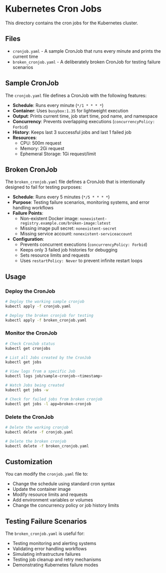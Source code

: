 # Kubernetes Cron Jobs

This directory contains the cron jobs for the Kubernetes cluster.

## Files

- `cronjob.yaml` - A sample CronJob that runs every minute and prints the current time
- `broken_cronjob.yaml` - A deliberately broken CronJob for testing failure scenarios

## Sample CronJob

The `cronjob.yaml` file defines a CronJob with the following features:

- **Schedule**: Runs every minute (`*/1 * * * *`)
- **Container**: Uses `busybox:1.35` for lightweight execution
- **Output**: Prints current time, job start time, pod name, and namespace
- **Concurrency**: Prevents overlapping executions (`concurrencyPolicy: Forbid`)
- **History**: Keeps last 3 successful jobs and last 1 failed job
- **Resources**: 
  - CPU: 500m request
  - Memory: 2Gi request
  - Ephemeral Storage: 1Gi request/limit

## Broken CronJob

The `broken_cronjob.yaml` file defines a CronJob that is intentionally designed to fail for testing purposes:

- **Schedule**: Runs every 5 minutes (`*/5 * * * *`)
- **Purpose**: Testing failure scenarios, monitoring systems, and error handling workflows
- **Failure Points**:
  - Non-existent Docker image: `nonexistent-registry.example.com/broken-image:latest`
  - Missing image pull secret: `nonexistent-secret`
  - Missing service account: `nonexistent-serviceaccount`
- **Configuration**:
  - Prevents concurrent executions (`concurrencyPolicy: Forbid`)
  - Keeps only 3 failed job histories for debugging
  - Sets resource limits and requests
  - Uses `restartPolicy: Never` to prevent infinite restart loops

## Usage

### Deploy the CronJob

```bash
# Deploy the working sample cronjob
kubectl apply -f cronjob.yaml

# Deploy the broken cronjob for testing
kubectl apply -f broken_cronjob.yaml
```

### Monitor the CronJob

```bash
# Check CronJob status
kubectl get cronjobs

# List all Jobs created by the CronJob
kubectl get jobs

# View logs from a specific Job
kubectl logs job/sample-cronjob-<timestamp>

# Watch Jobs being created
kubectl get jobs -w

# Check for failed jobs from broken cronjob
kubectl get jobs -l app=broken-cronjob
```

### Delete the CronJob

```bash
# Delete the working cronjob
kubectl delete -f cronjob.yaml

# Delete the broken cronjob
kubectl delete -f broken_cronjob.yaml
```

## Customization

You can modify the `cronjob.yaml` file to:

- Change the schedule using standard cron syntax
- Update the container image
- Modify resource limits and requests
- Add environment variables or volumes
- Change the concurrency policy or job history limits

## Testing Failure Scenarios

The `broken_cronjob.yaml` is useful for:

- Testing monitoring and alerting systems
- Validating error handling workflows
- Simulating infrastructure failures
- Testing job cleanup and retry mechanisms
- Demonstrating Kubernetes failure modes
